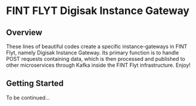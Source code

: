 # FINT FLYT Digisak Instance Gateway

## Overview
These lines of beautiful codes create a specific instance-gateways in FINT Flyt, namely Digisak Instance Gateway.
Its primary function is to handle POST requests containing data, which is then processed and published to other
microservices through Kafka inside the FINT Flyt infrastructure. Enjoy!

## Getting Started
To be continued...
